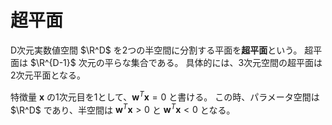 # 超平面

D次元実数値空間 $\R^D$ を2つの半空間に分割する平面を**超平面**という。
超平面は $\R^{D-1}$ 次元の平らな集合である。
具体的には、3次元空間の超平面は2次元平面となる。

特徴量 $\boldsymbol{x}$ の1次元目を1として、$\boldsymbol{w}^T \boldsymbol{x} = 0$ と書ける。
この時、パラメータ空間は $\R^D$ であり、半空間は $\boldsymbol{w}^T \boldsymbol{x} > 0$ と $\boldsymbol{w}^T \boldsymbol{x} < 0$ となる。

